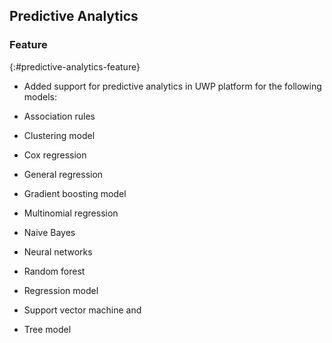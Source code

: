 ## Predictive Analytics

### Feature
{:#predictive-analytics-feature}

* Added support for predictive analytics in UWP platform for the following models:

* Association rules
* Clustering model
* Cox regression
* General regression
* Gradient boosting model
* Multinomial regression
* Naive Bayes
* Neural networks
* Random forest 
* Regression model
* Support vector machine and 
* Tree model
